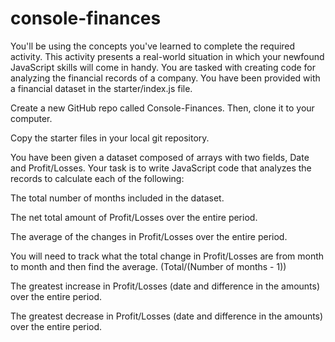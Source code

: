 # console-finances
You'll be using the concepts you've learned to complete the required activity.
This activity presents a real-world situation in which your newfound JavaScript skills will come in handy. 
You are tasked with creating code for analyzing the financial records of a company. You have been provided 
with a financial dataset in the starter/index.js file.

Create a new GitHub repo called Console-Finances. Then, clone it to your computer.


Copy the starter files in your local git repository.


You have been given a dataset composed of arrays with two fields, Date and Profit/Losses.
Your task is to write JavaScript code that analyzes the records to calculate each of the following:


The total number of months included in the dataset.


The net total amount of Profit/Losses over the entire period.


The average of the changes in Profit/Losses over the entire period.

You will need to track what the total change in Profit/Losses are from month to month and then find the average.
(Total/(Number of months - 1))



The greatest increase in Profit/Losses (date and difference in the amounts) over the entire period.


The greatest decrease in Profit/Losses (date and difference in the amounts) over the entire period.
